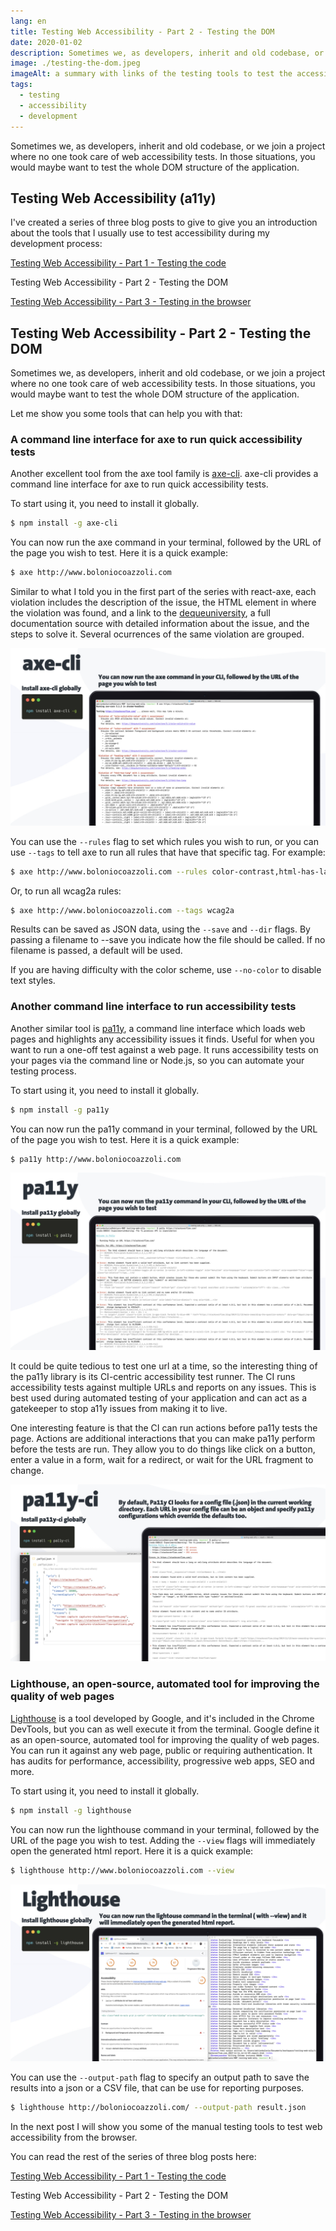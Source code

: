 ```yaml
---
lang: en
title: Testing Web Accessibility - Part 2 - Testing the DOM
date: 2020-01-02
description: Sometimes we, as developers, inherit and old codebase, or we join a project where no one took care of web accessibility tests. In those situations, you would maybe want to test the whole DOM structure of the application.
image: ./testing-the-dom.jpeg
imageAlt: a summary with links of the testing tools to test the accessibility of the whole DOM explained in the blog post
tags:
  - testing
  - accessibility
  - development
---
```


Sometimes we, as developers, inherit and old codebase, or we join a project where no one took care of web accessibility tests. In those situations, you would maybe want to test the whole DOM structure of the application.

## Testing Web Accessibility (a11y)

I've created a series of three blog posts to give to give you an introduction about the tools that I usually use to test accessibility during my development process:

[Testing Web Accessibility - Part 1 - Testing the code](/testing-web-accessibility-part-1)

Testing Web Accessibility - Part 2 - Testing the DOM

[Testing Web Accessibility - Part 3 - Testing in the browser](/testing-web-accessibility-part-3)

## Testing Web Accessibility - Part 2 - Testing the DOM

Sometimes we, as developers, inherit and old codebase, or we join a project where no one took care of web accessibility tests.
In those situations, you would maybe want to test the whole DOM structure of the application.

Let me show you some tools that can help you with that:

### A command line interface for axe to run quick accessibility tests

Another excellent tool from the axe tool family is [axe-cli](https://github.com/dequelabs/axe-cli).
axe-cli provides a command line interface for axe to run quick accessibility tests.

To start using it, you need to install it globally.

```bash
$ npm install -g axe-cli
```

You can now run the axe command in your terminal, followed by the URL of the page you wish to test. Here it is a quick example:

```bash
$ axe http://www.boloniocoazzoli.com
```

Similar to what I told you in the first part of the series with react-axe, each violation includes the description of the issue, the HTML element in where the violation was found, and a link to the [dequeuniversity](https://dequeuniversity.com/), a full documentation source with detailed information about the issue, and the steps to solve it.
Several ocurrences of the same violation are grouped.

![A slide of a presentation on how to use the tool axe-cli](../../assets/blog/axe-cli.jpeg)

You can use the `--rules` flag to set which rules you wish to run, or you can use `--tags` to tell axe to run all rules that have that specific tag. For example:

```bash
$ axe http://www.boloniocoazzoli.com --rules color-contrast,html-has-lang
```

Or, to run all wcag2a rules:

```bash
$ axe http://www.boloniocoazzoli.com --tags wcag2a
```

Results can be saved as JSON data, using the `--save` and `--dir` flags. By passing a filename to --save you indicate how the file should be called. If no filename is passed, a default will be used.

If you are having difficulty with the color scheme, use `--no-color` to disable text styles.

### Another command line interface to run accessibility tests

Another similar tool is [pa11y](http://pa11y.org/), a command line interface which loads web pages and highlights any accessibility issues it finds.
Useful for when you want to run a one-off test against a web page.
It runs accessibility tests on your pages via the command line or Node.js, so you can automate your testing process.

To start using it, you need to install it globally.

```bash
$ npm install -g pa11y
```

You can now run the pa11y command in your terminal, followed by the URL of the page you wish to test. Here it is a quick example:

```bash
$ pa11y http://www.boloniocoazzoli.com
```

![A slide of a presentation on how to use the tool pa11y](../../assets/blog/pa11y.jpeg)

It could be quite tedious to test one url at a time, so the interesting thing of the pa11y library is its CI-centric accessibility test runner.
The CI runs accessibility tests against multiple URLs and reports on any issues.
This is best used during automated testing of your application and can act as a gatekeeper to stop a11y issues from making it to live.

One interesting feature is that the CI can run actions before pa11y tests the page.
Actions are additional interactions that you can make pa11y perform before the tests are run.
They allow you to do things like click on a button, enter a value in a form, wait for a redirect, or wait for the URL fragment to change.

![A slide of a presentation on how to use the tool pa11yci](../../assets/blog/pa11yci.jpeg)

### Lighthouse, an open-source, automated tool for improving the quality of web pages

[Lighthouse](https://developers.google.com/web/tools/lighthouse/) is a tool developed by Google, and it's included in the Chrome DevTools, but you can as well execute it from the terminal.
Google define it as an open-source, automated tool for improving the quality of web pages.
You can run it against any web page, public or requiring authentication.
It has audits for performance, accessibility, progressive web apps, SEO and more.

To start using it, you need to install it globally.

```bash
$ npm install -g lighthouse
```

You can now run the lighthouse command in your terminal, followed by the URL of the page you wish to test.
Adding the `--view` flags will immediately open the generated html report.
Here it is a quick example:

```bash
$ lighthouse http://www.boloniocoazzoli.com --view
```

![A slide of a presentation on how to use the tool lighthouse](../../assets/blog/lighthouse.jpeg)

You can use the `--output-path` flag to specify an output path to save the results into a json or a CSV file, that can be use for reporting purposes.

```bash
$ lighthouse http://boloniocoazzoli.com/ --output-path result.json
```

In the next post I will show you some of the manual testing tools to test web accessibility from the browser.

You can read the rest of the series of three blog posts here:

[Testing Web Accessibility - Part 1 - Testing the code](/testing-web-accessibility-part-1)

Testing Web Accessibility - Part 2 - Testing the DOM

[Testing Web Accessibility - Part 3 - Testing in the browser](/testing-web-accessibility-part-3)
